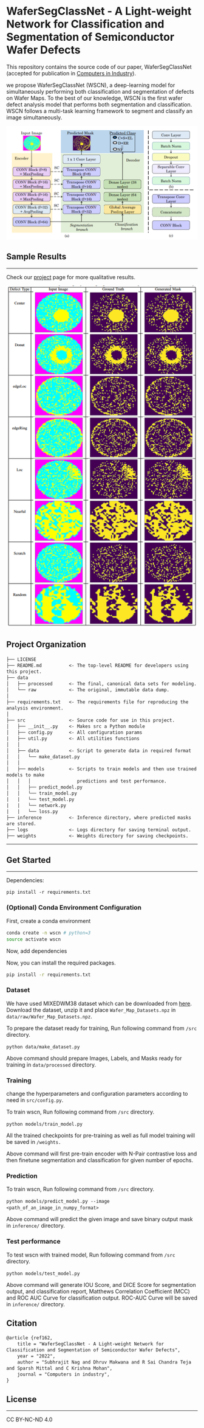 WaferSegClassNet - A Light-weight Network for Classification and Segmentation of Semiconductor Wafer Defects
==============================

This repository contains the source code of our paper, WaferSegClassNet (accepted for publication in <a href="https://www.sciencedirect.com/journal/computers-in-industry">Computers in Industry</a>).

we propose WaferSegClassNet (WSCN), a deep-learning model for simultaneously performing both classification and segmentation of defects on Wafer Maps. To the best of our knowledge, WSCN is the first wafer defect analysis model that performs both segmentation and classification. WSCN follows a multi-task learning framework to segment and classify an image simultaneously. 

<img src="reports/figures/wafermodelarchitecture_v2.png">


## Sample Results
<hr>

Check our <a href="https://ckmvigil.github.io/wscn/">project</a> page for more qualitative results.

<p align="center"><img src="reports/figures/Qualitative.png" width="840"></p>

Project Organization
------------

    ├── LICENSE
    ├── README.md          <- The top-level README for developers using this project.
    ├── data
    │   ├── processed      <- The final, canonical data sets for modeling.
    │   └── raw            <- The original, immutable data dump.
    │
    ├── requirements.txt   <- The requirements file for reproducing the analysis environment.
    │
    ├── src                <- Source code for use in this project.
    │   ├── __init__.py    <- Makes src a Python module
    │   ├── config.py      <- All configuration params
    |   ├── util.py        <- All utilities functions
    │   │
    │   ├── data           <- Script to generate data in required format
    │   │   └── make_dataset.py
    │   │
    │   ├── models         <- Scripts to train models and then use trained models to make
    │   │   │                 predictions and test performance.
    │   │   ├── predict_model.py
    │   │   └── train_model.py
    |   |   └── test_model.py
    |   |   └── network.py
    |   |   └── loss.py
    ├── inference          <- Inference directory, where predicted masks are stored.
    ├── logs               <- Logs directory for saving terminal output.
    ├── weights            <- Weights directory for saving checkpoints.
--------

## Get Started
<hr>
Dependencies:

```
pip install -r requirements.txt
```

### (Optional) Conda Environment Configuration

First, create a conda environment
```bash
conda create -n wscn # python=3
source activate wscn
```

Now, add dependencies

Now, you can install the required packages.
```bash
pip install -r requirements.txt
```

### Dataset

We have used MIXEDWM38 dataset which can be downloaded from <a href="https://github.com/Junliangwangdhu/WaferMap">here</a>. Download the dataset, unzip it and place ```Wafer_Map_Datasets.npz``` in ```data/raw/Wafer_Map_Datasets.npz```. 

To prepare the dataset ready for training, Run following command from ```/src``` directory.

```python data/make_dataset.py```

Above command should prepare Images, Labels, and Masks ready for training in ```data/processed``` directory.

### Training

change the hyperparameters and configuration parameters according to need in ```src/config.py```.

To train wscn, Run following command from ```/src``` directory.

```python models/train_model.py``` 

All the trained checkpoints for pre-training as well as full model training will be saved in ```/weights.```

Above command will first pre-train encoder with N-Pair contrastive loss and then finetune segmentation and classification for given number of epochs.

### Prediction

To train wscn, Run following command from ```/src``` directory.

```python models/predict_model.py --image <path_of_an_image_in_numpy_format>``` 

Above command will predict the given image and save binary output mask in ```inference/``` directory.

### Test performance

To test wscn with trained model, Run following command from ```/src``` directory.

```python models/test_model.py ``` 

Above command will generate IOU Score, and DICE Score for segmentation output, and classification report, Matthews Correlation Coefficient (MCC) and ROC AUC Curve for classification output. ROC-AUC Curve will be saved in ```inference/``` directory.

## Citation
```
@article {ref162,
	title = "WaferSegClassNet - A Light-weight Network for Classification and Segmentation of Semiconductor Wafer Defects",
	year = "2022",
	author = "Subhrajit Nag and Dhruv Makwana and R Sai Chandra Teja and Sparsh Mittal and C Krishna Mohan",
	journal = "Computers in industry",
}
```
## License
<hr>
CC BY-NC-ND 4.0
